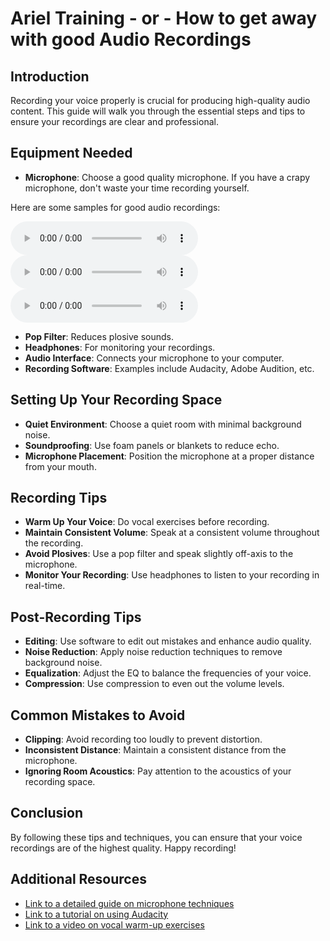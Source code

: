 # Ariel Training - or - How to get away with good Audio Recordings

## Introduction
Recording your voice properly is crucial for producing high-quality audio content. This guide will walk you through the essential steps and tips to ensure your recordings are clear and professional.

## Equipment Needed
- **Microphone**: Choose a good quality microphone. If you have a crapy microphone, don't waste your time recording yourself.

Here are some samples for good audio recordings:

<audio controls>
  <source src="files/sample_1.wav" type="audio/wav">
  Your browser does not support the audio element.
</audio>
<audio controls>
  <source src="files/sample_2.wav" type="audio/wav">
  Your browser does not support the audio element.
</audio>
<audio controls>
  <source src="files/sample_3.wav" type="audio/wav">
  Your browser does not support the audio element.
</audio>


- **Pop Filter**: Reduces plosive sounds.
- **Headphones**: For monitoring your recordings.
- **Audio Interface**: Connects your microphone to your computer.
- **Recording Software**: Examples include Audacity, Adobe Audition, etc.

## Setting Up Your Recording Space
- **Quiet Environment**: Choose a quiet room with minimal background noise.
- **Soundproofing**: Use foam panels or blankets to reduce echo.
- **Microphone Placement**: Position the microphone at a proper distance from your mouth.

## Recording Tips
- **Warm Up Your Voice**: Do vocal exercises before recording.
- **Maintain Consistent Volume**: Speak at a consistent volume throughout the recording.
- **Avoid Plosives**: Use a pop filter and speak slightly off-axis to the microphone.
- **Monitor Your Recording**: Use headphones to listen to your recording in real-time.

## Post-Recording Tips
- **Editing**: Use software to edit out mistakes and enhance audio quality.
- **Noise Reduction**: Apply noise reduction techniques to remove background noise.
- **Equalization**: Adjust the EQ to balance the frequencies of your voice.
- **Compression**: Use compression to even out the volume levels.

## Common Mistakes to Avoid
- **Clipping**: Avoid recording too loudly to prevent distortion.
- **Inconsistent Distance**: Maintain a consistent distance from the microphone.
- **Ignoring Room Acoustics**: Pay attention to the acoustics of your recording space.

## Conclusion
By following these tips and techniques, you can ensure that your voice recordings are of the highest quality. Happy recording!

## Additional Resources
- [Link to a detailed guide on microphone techniques](#)
- [Link to a tutorial on using Audacity](#)
- [Link to a video on vocal warm-up exercises](#)